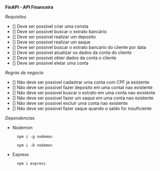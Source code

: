 **FinAPI - API Financeira**

*Requisitos*

- [] Deve ser possivel criar uma consta
- [] Deve ser possivel buscar o extrato bancário
- [] Deve ser possivel realizar um deposito
- [] Deve ser possivel realizar um saque
- [] Deve ser possivel buscar o extrato bancario do cliente por data
- [] Deve ser possivel atualizar os dados da conta do cliente
- [] Deve ser possivel obter dados da conta o cliente
- [] Deve ser possivel eletar uma conta


*Regras de negocio*

- [] Não deve ser possivel cadastrar uma conta com CPF ja existente
- [] Não deve ser possivel fazer deposito em uma contat nao existente
- [] Não deve ser possivel buscar o extrato em uma conta nao existente
- [] Não deve ser possivel fazer um saque em uma conta nao existente
- [] Não deve ser possivel excluir uma conta nao existente
- [] Não deve ser possivel fazer saque quando o saldo for insuficiente

*Dependencias*

- Nodemon

        npm i -g nodemon

        npm i -D nodemon

- Express

        npm i express
